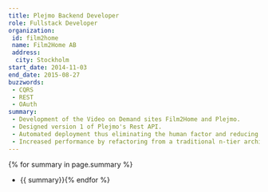 ```yaml
---
title: Plejmo Backend Developer
role: Fullstack Developer
organization:
 id: film2home
 name: Film2Home AB
 address:
  city: Stockholm
start_date: 2014-11-03
end_date: 2015-08-27
buzzwords: 
 - CQRS
 - REST
 - OAuth
summary:
 - Development of the Video on Demand sites Film2Home and Plejmo.
 - Designed version 1 of Plejmo's Rest API.
 - Automated deployment thus eliminating the human factor and reducing deployment time from 1 hour to a couple of minutes.
 - Increased performance by refactoring from a traditional n-tier architecture to a service bus architcure thus offloading the front end sites.
---
```

{% for summary in page.summary %}
* {{ summary}}{% endfor %}
<!--more-->